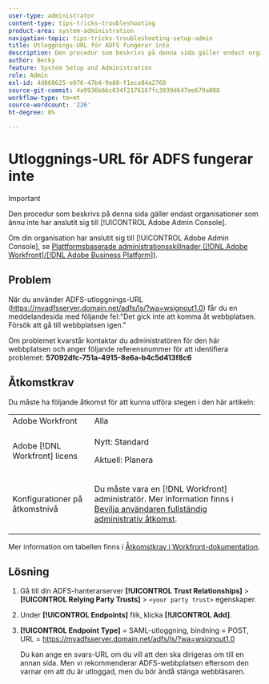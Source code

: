 ```yaml
---
user-type: administrator
content-type: tips-tricks-troubleshooting
product-area: system-administration
navigation-topic: tips-tricks-troubleshooting-setup-admin
title: Utloggnings-URL för ADFS fungerar inte
description: Den procedur som beskrivs på denna sida gäller endast organisationer som ännu inte har anslutit sig till Adobe Admin Console.
author: Becky
feature: System Setup and Administration
role: Admin
exl-id: 4d868625-e976-47b4-9e80-f1eca84a2768
source-git-commit: 4a9936b6bc034f2176167fc3939d647ee679a888
workflow-type: tm+mt
source-wordcount: '226'
ht-degree: 0%

---
```


# Utloggnings-URL för ADFS fungerar inte

<!-- Audited: 1/2024 -->

>[!IMPORTANT]
>
>Den procedur som beskrivs på denna sida gäller endast organisationer som ännu inte har anslutit sig till [!UICONTROL Adobe Admin Console].
>
>Om din organisation har anslutit sig till [!UICONTROL Adobe Admin Console], se [Plattformsbaserade administrationsskillnader ([!DNL Adobe Workfront]/[!DNL Adobe Business Platform])](../../administration-and-setup/get-started-wf-administration/actions-in-admin-console.md).

## Problem

När du använder ADFS-utloggnings-URL (https://myadfsserver.domain.net/adfs/ls/?wa=wsignout1.0) får du en meddelandesida med följande fel:&quot;Det gick inte att komma åt webbplatsen. Försök att gå till webbplatsen igen.&quot;

Om problemet kvarstår kontaktar du administratören för den här webbplatsen och anger följande referensnummer för att identifiera problemet: **57092dfc-751a-4915-8e6a-b4c5d413f8c6**

## Åtkomstkrav

Du måste ha följande åtkomst för att kunna utföra stegen i den här artikeln:

<table style="table-layout:auto"> 
 <col> 
 <col> 
 <tbody> 
  <tr> 
   <td role="rowheader">Adobe Workfront</td> 
   <td>Alla</td> 
  </tr> 
  <tr> 
   <td role="rowheader">Adobe [!DNL Workfront] licens</td> 
   <td> 
   <p>Nytt: Standard</p>
   <p>Aktuell: Planera</p></td> 
  </tr> 
  <tr> 
   <td role="rowheader">Konfigurationer på åtkomstnivå</td> 
   <td> <p>Du måste vara en [!DNL Workfront] administratör. Mer information finns i <a href="../../administration-and-setup/add-users/configure-and-grant-access/grant-a-user-full-administrative-access.md" class="MCXref xref">Bevilja användaren fullständig administrativ åtkomst</a>.</p>  </td> 
  </tr> 
 </tbody> 
</table>

Mer information om tabellen finns i [Åtkomstkrav i Workfront-dokumentation](/help/quicksilver/administration-and-setup/add-users/access-levels-and-object-permissions/access-level-requirements-in-documentation.md).

## Lösning

1. Gå till din ADFS-hanterarserver **[!UICONTROL Trust Relationships]** > **[!UICONTROL Relying Party Trusts]** > `<your party trust>` egenskaper.

1. Under **[!UICONTROL Endpoints]** flik, klicka **[!UICONTROL Add]**.

1. **[!UICONTROL Endpoint Type]** = SAML-utloggning, bindning = POST, URL = https://myadfsserver.domain.net/adfs/ls/?wa=wsignout1.0

   Du kan ange en svars-URL om du vill att den ska dirigeras om till en annan sida. Men vi rekommenderar ADFS-webbplatsen eftersom den varnar om att du är utloggad, men du bör ändå stänga webbläsaren.
